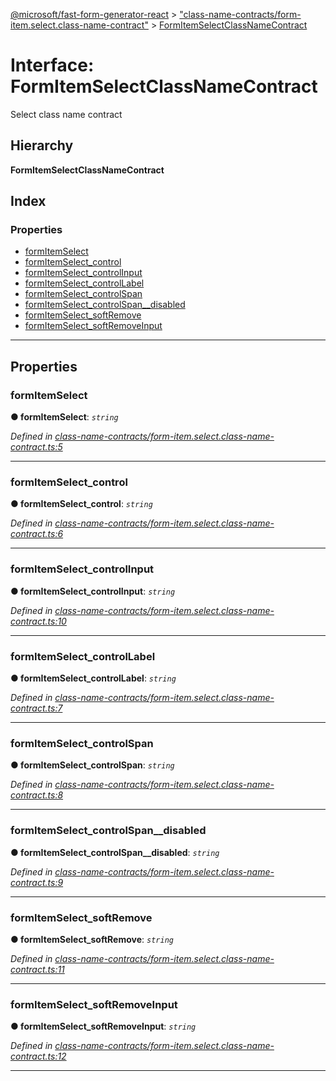 [@microsoft/fast-form-generator-react](../README.md) > ["class-name-contracts/form-item.select.class-name-contract"](../modules/_class_name_contracts_form_item_select_class_name_contract_.md) > [FormItemSelectClassNameContract](../interfaces/_class_name_contracts_form_item_select_class_name_contract_.formitemselectclassnamecontract.md)

# Interface: FormItemSelectClassNameContract

Select class name contract

## Hierarchy

**FormItemSelectClassNameContract**

## Index

### Properties

* [formItemSelect](_class_name_contracts_form_item_select_class_name_contract_.formitemselectclassnamecontract.md#formitemselect)
* [formItemSelect_control](_class_name_contracts_form_item_select_class_name_contract_.formitemselectclassnamecontract.md#formitemselect_control)
* [formItemSelect_controlInput](_class_name_contracts_form_item_select_class_name_contract_.formitemselectclassnamecontract.md#formitemselect_controlinput)
* [formItemSelect_controlLabel](_class_name_contracts_form_item_select_class_name_contract_.formitemselectclassnamecontract.md#formitemselect_controllabel)
* [formItemSelect_controlSpan](_class_name_contracts_form_item_select_class_name_contract_.formitemselectclassnamecontract.md#formitemselect_controlspan)
* [formItemSelect_controlSpan__disabled](_class_name_contracts_form_item_select_class_name_contract_.formitemselectclassnamecontract.md#formitemselect_controlspan__disabled)
* [formItemSelect_softRemove](_class_name_contracts_form_item_select_class_name_contract_.formitemselectclassnamecontract.md#formitemselect_softremove)
* [formItemSelect_softRemoveInput](_class_name_contracts_form_item_select_class_name_contract_.formitemselectclassnamecontract.md#formitemselect_softremoveinput)

---

## Properties

<a id="formitemselect"></a>

###  formItemSelect

**● formItemSelect**: *`string`*

*Defined in [class-name-contracts/form-item.select.class-name-contract.ts:5](https://github.com/Microsoft/fast-dna/blob/164dd3ca/packages/fast-form-generator-react/src/class-name-contracts/form-item.select.class-name-contract.ts#L5)*

___
<a id="formitemselect_control"></a>

###  formItemSelect_control

**● formItemSelect_control**: *`string`*

*Defined in [class-name-contracts/form-item.select.class-name-contract.ts:6](https://github.com/Microsoft/fast-dna/blob/164dd3ca/packages/fast-form-generator-react/src/class-name-contracts/form-item.select.class-name-contract.ts#L6)*

___
<a id="formitemselect_controlinput"></a>

###  formItemSelect_controlInput

**● formItemSelect_controlInput**: *`string`*

*Defined in [class-name-contracts/form-item.select.class-name-contract.ts:10](https://github.com/Microsoft/fast-dna/blob/164dd3ca/packages/fast-form-generator-react/src/class-name-contracts/form-item.select.class-name-contract.ts#L10)*

___
<a id="formitemselect_controllabel"></a>

###  formItemSelect_controlLabel

**● formItemSelect_controlLabel**: *`string`*

*Defined in [class-name-contracts/form-item.select.class-name-contract.ts:7](https://github.com/Microsoft/fast-dna/blob/164dd3ca/packages/fast-form-generator-react/src/class-name-contracts/form-item.select.class-name-contract.ts#L7)*

___
<a id="formitemselect_controlspan"></a>

###  formItemSelect_controlSpan

**● formItemSelect_controlSpan**: *`string`*

*Defined in [class-name-contracts/form-item.select.class-name-contract.ts:8](https://github.com/Microsoft/fast-dna/blob/164dd3ca/packages/fast-form-generator-react/src/class-name-contracts/form-item.select.class-name-contract.ts#L8)*

___
<a id="formitemselect_controlspan__disabled"></a>

###  formItemSelect_controlSpan__disabled

**● formItemSelect_controlSpan__disabled**: *`string`*

*Defined in [class-name-contracts/form-item.select.class-name-contract.ts:9](https://github.com/Microsoft/fast-dna/blob/164dd3ca/packages/fast-form-generator-react/src/class-name-contracts/form-item.select.class-name-contract.ts#L9)*

___
<a id="formitemselect_softremove"></a>

###  formItemSelect_softRemove

**● formItemSelect_softRemove**: *`string`*

*Defined in [class-name-contracts/form-item.select.class-name-contract.ts:11](https://github.com/Microsoft/fast-dna/blob/164dd3ca/packages/fast-form-generator-react/src/class-name-contracts/form-item.select.class-name-contract.ts#L11)*

___
<a id="formitemselect_softremoveinput"></a>

###  formItemSelect_softRemoveInput

**● formItemSelect_softRemoveInput**: *`string`*

*Defined in [class-name-contracts/form-item.select.class-name-contract.ts:12](https://github.com/Microsoft/fast-dna/blob/164dd3ca/packages/fast-form-generator-react/src/class-name-contracts/form-item.select.class-name-contract.ts#L12)*

___

